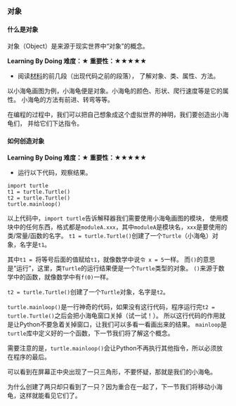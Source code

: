 ### 对象

#### 什么是对象

对象（Object）是来源于现实世界中“对象”的概念。

**Learning By Doing 难度：★ 重要性：★★★★★**

- 阅读[材料](http://blog.csdn.net/linyixiao88/article/details/50833502)的前几段（出现代码之前的段落），
了解对象、类、属性、方法。

以小海龟画图为例，小海龟便是对象。小海龟的颜色、形状、爬行速度等是它的属性。
小海龟的方法有前进、转弯等等。

在编程的过程中，我们可以把自己想象成这个虚拟世界的神明，我们要创造出小海龟们，
并给它们下达指令。

#### 如何创造对象

**Learning By Doing 难度：★ 重要性：★★★★★**

- 运行以下代码，观察结果。
```
import turtle
t1 = turtle.Turtle()
t2 = turtle.Turtle()
turtle.mainloop()
```

以上代码中，`import turtle`告诉解释器我们需要使用小海龟画图的模块，
使用模块中的任何东西，格式都是`moduleA.xxx`，其中`moduleA`是模块名，`xxx`是要使用的类/常量/函数的名字。
`t1 = turtle.Turtle()`创建了一个`Turtle`（小海龟）对象，名字是`t1`。

其中`t1 = `将等号后面的值赋给`t1`，就像数学中说`令 x = 5`一样。
而`()`的意思是“运行”，这里，类`Turtle`的运行结果便是一个`Turtle`类型的对象。
`()`来源于数学中的函数，就像数学中有`f(0)`一样。

`t2 = turtle.Turtle()`创建了一个`Turtle`对象，名字是`t2`。

`turtle.mainloop()`是一行神奇的代码，如果没有这行代码，程序运行完`t2 = turtle.Turtle()`之后会把小海龟窗口关掉（试一试！）。
所以这行代码的作用就是让Python不要急着关掉窗口，让我们可以多看一看画出来的结果。
`mainloop`是`turtle`库中定义好的一个函数，下一节我们将了解这个概念。

需要注意的是，`turtle.mainloop()`会让Python不再执行其他指令，所以必须放在程序的最后。

可以看到在屏幕正中央出现了一只三角形，不要怀疑，那就是我们的小海龟。

为什么创建了两只却只看到了一只？因为重合在一起了，下一节我们将移动小海龟，这样就能看见它们了。